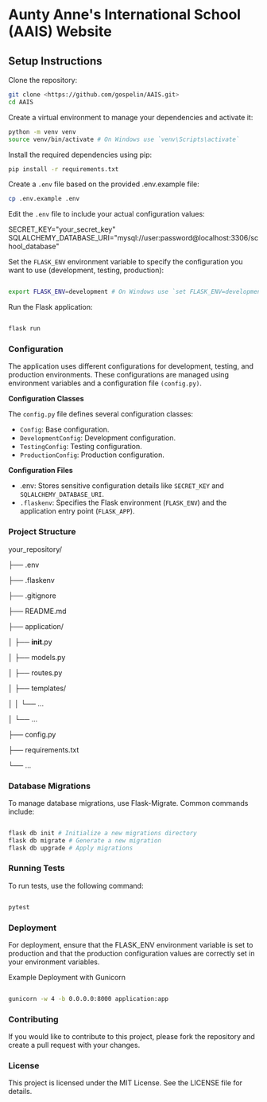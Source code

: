 # Aunty Anne's International School (AAIS) Website

## Setup Instructions

Clone the repository:

```bash
git clone <https://github.com/gospelin/AAIS.git>
cd AAIS
```

Create a virtual environment to manage your dependencies and activate it:

```bash
python -m venv venv
source venv/bin/activate # On Windows use `venv\Scripts\activate` 
```

Install the required dependencies using pip:

```bash
pip install -r requirements.txt
```

Create a `.env` file based on the provided .env.example file:

```bash
cp .env.example .env
```

Edit the `.env` file to include your actual configuration values:

SECRET_KEY="your_secret_key"
   SQLALCHEMY_DATABASE_URI="mysql://user:password@localhost:3306/school_database"

Set the `FLASK_ENV` environment variable to specify the configuration you want to use (development, testing, production):

```bash

export FLASK_ENV=development # On Windows use `set FLASK_ENV=development` 
```

Run the Flask application:

```bash

flask run
```

### Configuration

The application uses different configurations for development, testing, and production environments. These configurations are managed using environment variables and a configuration file `(config.py)`.

**Configuration Classes**

The `config.py` file defines several configuration classes:

- `Config`: Base configuration.
- `DevelopmentConfig`: Development configuration.
- `TestingConfig`: Testing configuration.
- `ProductionConfig`: Production configuration.

**Configuration Files**

- .env: Stores sensitive configuration details like `SECRET_KEY` and `SQLALCHEMY_DATABASE_URI`.
- `.flaskenv`: Specifies the Flask environment (`FLASK_ENV`) and the application entry point (`FLASK_APP`).

### Project Structure

your_repository/

├── .env

├── .flaskenv

├── .gitignore

├── README.md

├── application/

│ ├── **init**.py

│ ├── models.py

│ ├── routes.py

│ ├── templates/

│ │ └── ...

│ └── ...

├── config.py

├── requirements.txt

└── ...

### Database Migrations

To manage database migrations, use Flask-Migrate. Common commands include:

```bash

flask db init # Initialize a new migrations directory
flask db migrate # Generate a new migration
flask db upgrade # Apply migrations
```

### Running Tests

To run tests, use the following command:

```bash

pytest
```

### Deployment

For deployment, ensure that the FLASK_ENV environment variable is set to production and that the production configuration values are correctly set in your environment variables.

Example Deployment with Gunicorn

```bash

gunicorn -w 4 -b 0.0.0.0:8000 application:app
```

### Contributing

If you would like to contribute to this project, please fork the repository and create a pull request with your changes.

### License

This project is licensed under the MIT License. See the LICENSE file for details.
